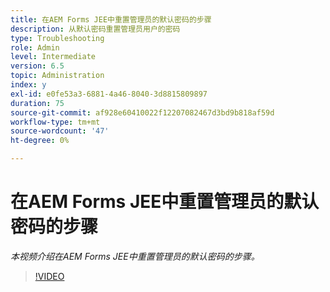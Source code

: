 ```yaml
---
title: 在AEM Forms JEE中重置管理员的默认密码的步骤
description: 从默认密码重置管理员用户的密码
type: Troubleshooting
role: Admin
level: Intermediate
version: 6.5
topic: Administration
index: y
exl-id: e0fe53a3-6881-4a46-8040-3d8815809897
duration: 75
source-git-commit: af928e60410022f12207082467d3bd9b818af59d
workflow-type: tm+mt
source-wordcount: '47'
ht-degree: 0%

---
```


# 在AEM Forms JEE中重置管理员的默认密码的步骤

*本视频介绍在AEM Forms JEE中重置管理员的默认密码的步骤。*

>[!VIDEO](https://video.tv.adobe.com/v/335541?quality=12&learn=on)
